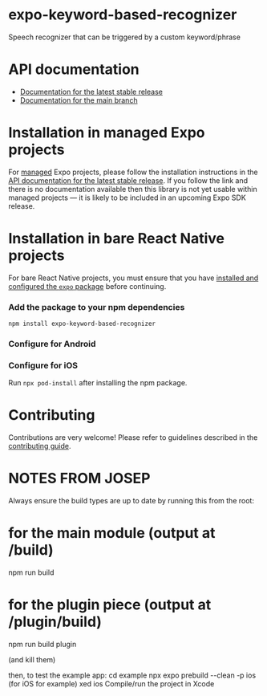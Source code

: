 # expo-keyword-based-recognizer

Speech recognizer that can be triggered by a custom keyword/phrase

# API documentation

- [Documentation for the latest stable release](https://docs.expo.dev/versions/latest/sdk/keyword-based-recognizer/)
- [Documentation for the main branch](https://docs.expo.dev/versions/unversioned/sdk/keyword-based-recognizer/)

# Installation in managed Expo projects

For [managed](https://docs.expo.dev/archive/managed-vs-bare/) Expo projects, please follow the installation instructions in the [API documentation for the latest stable release](#api-documentation). If you follow the link and there is no documentation available then this library is not yet usable within managed projects &mdash; it is likely to be included in an upcoming Expo SDK release.

# Installation in bare React Native projects

For bare React Native projects, you must ensure that you have [installed and configured the `expo` package](https://docs.expo.dev/bare/installing-expo-modules/) before continuing.

### Add the package to your npm dependencies

```
npm install expo-keyword-based-recognizer
```

### Configure for Android




### Configure for iOS

Run `npx pod-install` after installing the npm package.

# Contributing

Contributions are very welcome! Please refer to guidelines described in the [contributing guide]( https://github.com/expo/expo#contributing).


# NOTES FROM JOSEP

Always ensure the build types are up to date by running this from the root:
# for the main module (output at <root>/build)
npm run build 
# for the plugin piece (output at <root>/plugin/build)
npm run build plugin

(and kill them)

then, to test the example app:
cd example
npx expo prebuild --clean -p ios (for iOS for example)
xed ios
Compile/run the project in Xcode